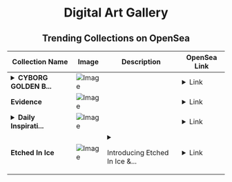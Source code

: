 <div align="center">

# Digital Art Gallery

## Trending Collections on OpenSea

| Collection Name                       | Image                                                                                     | Description                       | OpenSea Link                                                                                          |
|---------------------------------------|-------------------------------------------------------------------------------------------|-----------------------------------|--------------------------------------------------------------------------------------------------------|
| **<details><summary>CYBORG GOLDEN B...</summary>CYBORG GOLDEN BANANA PUNK</details>** | ![Image](https://i.seadn.io/s/raw/files/2abba0c037c506ebf5ee0b5d77947cc9.jpg?w=500&auto=format?w=200&auto=format) |  | <details><summary>Link</summary>[CYBORG GOLDEN BANANA PUNK](https://opensea.io/collection/cyborg-golden-banana-punk)</details> |
| **Evidence** | ![Image](https://i.seadn.io/s/raw/files/3e14b98dfdb0b13be9debf72f9a91843.png?w=500&auto=format?w=200&auto=format) |  | <details><summary>Link</summary>[Evidence](https://opensea.io/collection/evidence-19)</details> |
| **<details><summary>Daily Inspirati...</summary>Daily Inspirations</details>** | ![Image](https://i.seadn.io/s/raw/files/0c8c07c9d1d80770d134eba5600c517e.jpg?w=500&auto=format?w=200&auto=format) |  | <details><summary>Link</summary>[Daily Inspirations](https://opensea.io/collection/daily-inspirations-2)</details> |
| **Etched In Ice** | ![Image](https://i.seadn.io/s/raw/files/c8dc5de07092eebc5cbad526d82c5804.png?w=500&auto=format?w=200&auto=format) | <details><summary><p>Introducing Etched In Ice &...</summary><p>Introducing Etched In Ice &mdash; a thrilling collection of the most electrifying and impactful plays from the current superstars of the game, spanning their entire careers. This Legendary set showcases the jaw-dropping moments that have ignited arenas and left fans in awe, featuring the NHL's brightest talents at the peak of their performance. &nbsp;Each Multi Highlight in this set captures the essence of excitement and skill that defines these stars. From gravity-defying goals to astonishing saves and incredible assists, Etched In Ice brings the on-ice brilliance of these players to life.</p></details> | <details><summary>Link</summary>[Etched In Ice](https://opensea.io/collection/etched-in-ice)</details> |

</div>